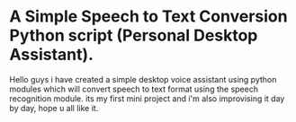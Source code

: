 # A Simple Speech to Text Conversion Python script (Personal Desktop Assistant).
 Hello guys i have created a simple desktop voice assistant using python modules which will convert speech to text format using the speech recognition module.
 its my first mini project and i'm also improvising it day by day, hope u all like it.
 
